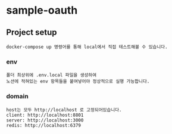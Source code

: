 # sample-oauth

## Project setup
```
docker-compose up 명령어를 통해 local에서 직접 테스트해볼 수 있습니다.
```

### env
```
폴더 최상위에 .env.local 파일을 생성하여
노션에 적혀있는 env 항목들을 붙여넣어야 정상적으로 실행 가능합니다.
```

### domain
```
host는 모두 http://localhost 로 고정되어있습니다.
client: http://localhost:8801
server: http://localhost:3000
redis: http://localhost:6379
```
